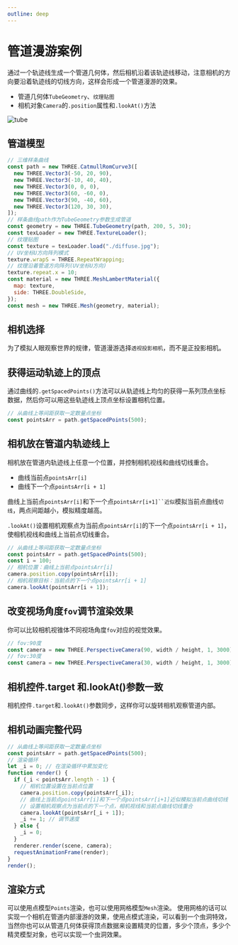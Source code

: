 ```yaml
---
outline: deep
---
```


# 管道漫游案例

通过一个轨迹线生成一个管道几何体，然后相机沿着该轨迹线移动，注意相机的方向要沿着轨迹线的切线方向，这样会形成一个管道漫游的效果。

- 管道几何体`TubeGeometry`、`纹理贴图`
- 相机对象`Camera`的`.position`属性和`.lookAt()`方法

![tube](/phaseG/tube.jpg)

## 管道模型

```js
// 三维样条曲线
const path = new THREE.CatmullRomCurve3([
  new THREE.Vector3(-50, 20, 90),
  new THREE.Vector3(-10, 40, 40),
  new THREE.Vector3(0, 0, 0),
  new THREE.Vector3(60, -60, 0),
  new THREE.Vector3(90, -40, 60),
  new THREE.Vector3(120, 30, 30),
]);
// 样条曲线path作为TubeGeometry参数生成管道
const geometry = new THREE.TubeGeometry(path, 200, 5, 30);
const texLoader = new THREE.TextureLoader();
// 纹理贴图
const texture = texLoader.load("./diffuse.jpg");
// UV坐标U方向阵列模式
texture.wrapS = THREE.RepeatWrapping;
// 纹理沿着管道方向阵列(UV坐标U方向)
texture.repeat.x = 10;
const material = new THREE.MeshLambertMaterial({
  map: texture,
  side: THREE.DoubleSide,
});
const mesh = new THREE.Mesh(geometry, material);
```

## 相机选择

为了模拟人眼观察世界的规律，管道漫游选择`透视投影相机`，而不是正投影相机。

## 获得运动轨迹上的顶点

通过曲线的`.getSpacedPoints()`方法可以从轨迹线上均匀的获得一系列顶点坐标数据，然后你可以用这些轨迹线上顶点坐标设置相机位置。

```js
// 从曲线上等间距获取一定数量点坐标
const pointsArr = path.getSpacedPoints(500);
```

## 相机放在管道内轨迹线上

相机放在管道内轨迹线上任意一个位置，并控制相机视线和曲线切线重合。

- 曲线当前点`pointsArr[i]`
- 曲线下一个点`pointsArr[i + 1]`

曲线上当前点`pointsArr[i]`和下一个点` pointsArr[i+1]``近似 `模拟当前点曲线`切线`，两点间距越小，模拟精度越高。

`.lookAt()`设置相机观察点为当前点`pointsArr[i]`的下一个点`pointsArr[i + 1]`，使相机视线和曲线上当前点切线重合。

```js
// 从曲线上等间距获取一定数量点坐标
const pointsArr = path.getSpacedPoints(500);
const i = 100;
// 相机位置：曲线上当前点pointsArr[i]
camera.position.copy(pointsArr[i]);
// 相机观察目标：当前点的下一个点pointsArr[i + 1]
camera.lookAt(pointsArr[i + 1]);
```

## 改变视场角度`fov`调节渲染效果

你可以比较相机视锥体不同视场角度`fov`对应的视觉效果。

```js
// fov:90度
const camera = new THREE.PerspectiveCamera(90, width / height, 1, 3000);
// fov:30度
const camera = new THREE.PerspectiveCamera(30, width / height, 1, 3000);
```

## 相机控件.target 和.lookAt()参数一致

相机控件`.target`和`.lookAt()`参数同步，这样你可以旋转相机观察管道内部。

## 相机动画完整代码

```js
// 从曲线上等间距获取一定数量点坐标
const pointsArr = path.getSpacedPoints(500);
// 渲染循环
let _i = 0; // 在渲染循环中累加变化
function render() {
  if (_i < pointsArr.length - 1) {
    // 相机位置设置在当前点位置
    camera.position.copy(pointsArr[_i]);
    // 曲线上当前点pointsArr[i]和下一个点pointsArr[i+1]近似模拟当前点曲线切线
    // 设置相机观察点为当前点的下一个点，相机视线和当前点曲线切线重合
    camera.lookAt(pointsArr[_i + 1]);
    _i += 1; // 调节速度
  } else {
    _i = 0;
  }
  renderer.render(scene, camera);
  requestAnimationFrame(render);
}
render();
```

## 渲染方式

可以使用点模型`Points`渲染，也可以使用网格模型`Mesh`渲染。 使用网格的话可以实现一个相机在管道内部漫游的效果，使用点模式渲染，可以看到一个虫洞特效，当然你也可以从管道几何体获得顶点数据来设置精灵的位置，多少个顶点，多少个精灵模型对象，也可以实现一个虫洞效果。
